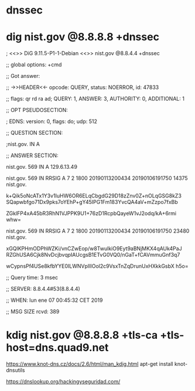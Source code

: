 # dnssec

# dig nist.gov @8.8.8.8 +dnssec

; <<>> DiG 9.11.5-P1-1-Debian <<>> nist.gov @8.8.4.4 +dnssec

;; global options: +cmd

;; Got answer:

;; ->>HEADER<<- opcode: QUERY, status: NOERROR, id: 47833

;; flags: qr rd ra ad; QUERY: 1, ANSWER: 3, AUTHORITY: 0, ADDITIONAL: 1


;; OPT PSEUDOSECTION:

; EDNS: version: 0, flags: do; udp: 512

;; QUESTION SECTION:

;nist.gov.                      IN      A


;; ANSWER SECTION:

nist.gov.               569     IN      A       129.6.13.49

nist.gov.               569     IN      RRSIG   A 7 2 1800 20190113200434 20190106191750 14375 nist.gov. 

k+Qik5oNcATx1Y3v1IuHW6OR6ELqCbgdG29D18zZnv0Z+nOLqGSG8kZ3 SQapwbfgo71Dx9pks7oYEhP+gY45IPG1Fm183YvcQA4aV+mZzpo7fxBb 

ZGklFP4xA45bR3RhN1VJPPK9U1+76zD1RcpbQayeW1vJ2odq/kA+6rmi whw=

nist.gov.               569     IN      RRSIG   A 7 2 1800 20190113200434 20190106191750 23480 nist.gov. 

xGQlKPHmODPhWZKi/vnCZwEop/w8TwulkiO9Eyt9aBNjMKX4qAUk4PaJ RZGhUSA6Cjk8NvDcjbvqpIAUcgsB1ETvG0VQ0/nGaT+fCAVmmuGnf3q7 

wCypnsPf4USe8kfbYYE0ILWNVpIIlOol2c9VsxTnZqDrunUxHXkkGsbX h5o=

;; Query time: 3 msec

;; SERVER: 8.8.4.4#53(8.8.4.4)

;; WHEN: lun ene 07 00:45:32 CET 2019

;; MSG SIZE  rcvd: 389


# kdig nist.gov @8.8.8.8 +tls-ca +tls-host=dns.quad9.net

https://www.knot-dns.cz/docs/2.6/html/man_kdig.html
apt-get install knot-dnsutils

https://dnslookup.org/hackingyseguridad.com/
